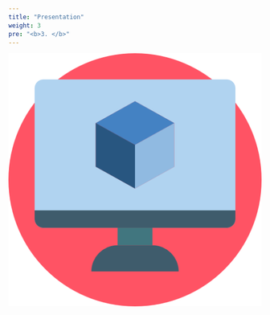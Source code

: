 ```yaml
---
title: "Presentation"
weight: 3
pre: "<b>3. </b>"
---
```


![TAT image](/images/001-3d-modeling.png?width=20%)




